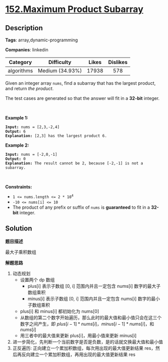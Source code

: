 # [152.Maximum Product Subarray](https://leetcode.com/problems/maximum-product-subarray/description/)

## Description

**Tags**: array,dynamic-programming

**Companies**: linkedin

| Category | Difficulty | Likes | Dislikes |
| :------: | :--------: | :---: | :------: |
| algorithms | Medium (34.93%) | 17938 | 578 |

<p>Given an integer array <code>nums</code>, find a <span data-keyword="subarray-nonempty">subarray</span> that has the largest product, and return <em>the product</em>.</p>
<p>The test cases are generated so that the answer will fit in a <strong>32-bit</strong> integer.</p>
<p>&nbsp;</p>
<p><strong class="example">Example 1:</strong></p>
<pre><code><strong>Input:</strong> nums = [2,3,-2,4]
<strong>Output:</strong> 6
<strong>Explanation:</strong> [2,3] has the largest product 6.</code></pre>
<p><strong class="example">Example 2:</strong></p>
<pre><code><strong>Input:</strong> nums = [-2,0,-1]
<strong>Output:</strong> 0
<strong>Explanation:</strong> The result cannot be 2, because [-2,-1] is not a subarray.</code></pre>
<p>&nbsp;</p>
<p><strong>Constraints:</strong></p>
<ul>
  <li><code>1 &lt;= nums.length &lt;= 2 * 10<sup>4</sup></code></li>
  <li><code>-10 &lt;= nums[i] &lt;= 10</code></li>
  <li>The product of any prefix or suffix of <code>nums</code> is <strong>guaranteed</strong> to fit in a <strong>32-bit</strong> integer.</li>
</ul>

## Solution

**题目描述**

最大子乘积数组

**解题思路**

1. 动态规划
   - 设置两个 dp 数组
     - plus[i] 表示子数组 [0, i] 范围内并且一定包含 nums[i] 数字的最大子数组乘积
     - minus[i] 表示子数组 [0, i] 范围内并且一定包含 nums[i] 数字的最小子数组乘积
   - plus[i] 和 minus[i] 都初始化为 nums[0]
   - 从数组的第二个数字开始遍历，那么此时的最大值和最小值只会在这三个数字之间产生，即 $plus[i-1]*nums[i]$，$minus[i-1]*nums[i]$，和 $nums[i]$
   - 用三者中的最大值来更新 plus[i]，用最小值来更新 minus[i]
2. 进一步简化，先判断一个当前数字是否是负数，是的话就交换最大值和最小值
3. 正反遍历: 正向建立一个累加积数组，每次用出现的最大值更新结果 res，然后再反向建立一个累加积数组，再用出现的最大值更新结果 res

